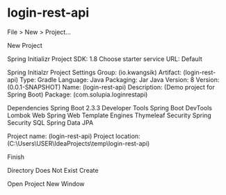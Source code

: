 # login-rest-api

File > New > Project...

New Project

 Spring Initializr
  Project SDK:
   1.8
  Choose starter service URL:
   Default

 Spring Initialzr Project Settings
  Group: (io.kwangsik)
  Artifact: (login-rest-api)
  Type: Gradle
  Language: Java
  Packaging: Jar
  Java Version: 8
  Version: (0.0.1-SNAPSHOT)
  Name: (login-rest-api)
  Description: (Demo project for Spring Boot)
  Package: (com.solupia.loginrestapi)

 Dependencies
  Spring Boot
   2.3.3
  Developer Tools
   Spring Boot DevTools
   Lombok
  Web
   Spring Web
  Template Engines
   Thymeleaf
  Security
   Spring Security
  SQL
   Spring Data JPA

 Project name:
  (login-rest-api)
 Project location:
  (C:\Users\USER\IdeaProjects\temp\login-rest-api)

 Finish

 Directory Does Not Exist
  Create

 Open Project
  New Window